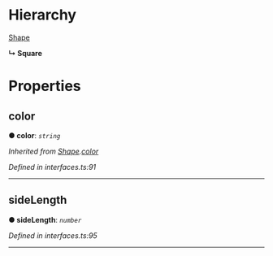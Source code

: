 

# Hierarchy

 [Shape](_interfaces_.interfaces.shape.md)

**↳ Square**

# Properties

<a id="color"></a>

##  color

**●  color**:  *`string`* 

*Inherited from [Shape](_interfaces_.interfaces.shape.md).[color](_interfaces_.interfaces.shape.md#color)*

*Defined in interfaces.ts:91*

___

<a id="sidelength"></a>

##  sideLength

**●  sideLength**:  *`number`* 

*Defined in interfaces.ts:95*

___

